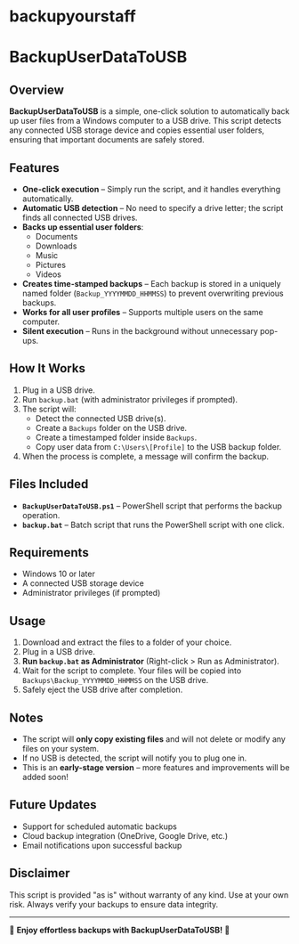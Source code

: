 # backupyourstaff
# BackupUserDataToUSB

## Overview
**BackupUserDataToUSB** is a simple, one-click solution to automatically back up user files from a Windows computer to a USB drive. This script detects any connected USB storage device and copies essential user folders, ensuring that important documents are safely stored.

## Features
- **One-click execution** – Simply run the script, and it handles everything automatically.
- **Automatic USB detection** – No need to specify a drive letter; the script finds all connected USB drives.
- **Backs up essential user folders**:
  - Documents
  - Downloads
  - Music
  - Pictures
  - Videos
- **Creates time-stamped backups** – Each backup is stored in a uniquely named folder (`Backup_YYYYMMDD_HHMMSS`) to prevent overwriting previous backups.
- **Works for all user profiles** – Supports multiple users on the same computer.
- **Silent execution** – Runs in the background without unnecessary pop-ups.

## How It Works
1. Plug in a USB drive.
2. Run `backup.bat` (with administrator privileges if prompted).
3. The script will:
   - Detect the connected USB drive(s).
   - Create a `Backups` folder on the USB drive.
   - Create a timestamped folder inside `Backups`.
   - Copy user data from `C:\Users\[Profile]` to the USB backup folder.
4. When the process is complete, a message will confirm the backup.

## Files Included
- **`BackupUserDataToUSB.ps1`** – PowerShell script that performs the backup operation.
- **`backup.bat`** – Batch script that runs the PowerShell script with one click.

## Requirements
- Windows 10 or later
- A connected USB storage device
- Administrator privileges (if prompted)

## Usage
1. Download and extract the files to a folder of your choice.
2. Plug in a USB drive.
3. **Run `backup.bat` as Administrator** (Right-click > Run as Administrator).
4. Wait for the script to complete. Your files will be copied into `Backups\Backup_YYYYMMDD_HHMMSS` on the USB drive.
5. Safely eject the USB drive after completion.

## Notes
- The script will **only copy existing files** and will not delete or modify any files on your system.
- If no USB is detected, the script will notify you to plug one in.
- This is an **early-stage version** – more features and improvements will be added soon!

## Future Updates
- Support for scheduled automatic backups
- Cloud backup integration (OneDrive, Google Drive, etc.)
- Email notifications upon successful backup

## Disclaimer
This script is provided "as is" without warranty of any kind. Use at your own risk. Always verify your backups to ensure data integrity.

---
🚀 **Enjoy effortless backups with BackupUserDataToUSB!** 🚀



